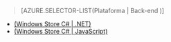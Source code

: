 ﻿> [AZURE.SELECTOR-LIST(Plataforma | Back-end )]
- [(Windows Store C# | .NET)](/pt-br/documentation/articles/mobile-services-dotnet-backend-windows-store-dotnet-aad-rbac/)
- [(Windows Store C# | JavaScript)](/pt-br/documentation/articles/mobile-services-javascript-backend-windows-store-dotnet-aad-rbac/)
